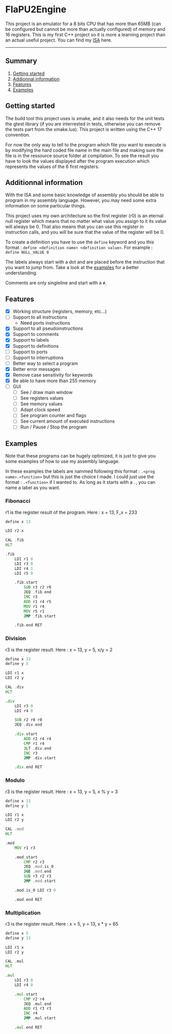 # FlaPU2Engine
This project is an emulator for a 8 bits CPU that has more than 65MB (can be configured but cannot be more than actually configured) of memory and 16 registers.
This is my first C++ project so it is more a learning project than an actual useful project.
You can find my [ISA](https://docs.google.com/spreadsheets/d/1aE8e7TodV6_dxUF-UbF0xdbSolc1Z1ntD5Rz3ESL6Uk/edit?gid=0#gid=0) here.
***

## Summary
1. [Getting started](#getting-started)
2. [Addionnal information](#additionnal-information)
3. [Features](#features)
4. [Examples](#examples)

## Getting started
The build tool this project uses is xmake, and it also needs for the unit tests the gtest library (if you are interrested in tests, otherwise you can remove the tests part from the xmake.lua).
This project is written using the C++ 17 convention.

For now the only way to tell to the program which file you want to execute is by modifying the hard coded file name in the main file and making sure the file is in the ressource source folder at compilation.
To see the result you have to look the values displayed after the program execution which represents the values of the 6 first registers.

## Additionnal information
With the ISA and some basic knowledge of assembly you should be able to program in my assembly language.
However, you may need some extra information on some particular things.

This project uses my own architecture so the first register (r0) is an eternal null register which means that no matter what value you assign to it its value will always be 0.
That also means that you can use this register in instruction calls, and you will be sure that the value of the register will be 0.

To create a definition you have to use the ``define`` keyword and you this format : ``define <definition name> <definition value>``.
For example : ``define NULL_VALUE 0``

The labels always start with a dot and are placed before the instruction that you want to jump from.
Take a look at the [examples](#examples) for a better understanding.

Comments are only singleline and start with a ``#``.

## Features
- [x] Working structure (registers, memory, etc...)
- [ ] Support to all instructions
  - Need ports instructions
- [x] Support to all pseudoinstructions
- [x] Support to comments
- [x] Support to labels
- [x] Support to definitions
- [ ] Support to ports
- [ ] Support to interruptions
- [ ] Better way to select a program
- [x] Better error messages
- [x] Remove case sensitivity for keywords
- [x] Be able to have more than 255 memory
- [ ] GUI
  - [ ] See / draw main window
  - [ ] See registers values
  - [ ] See memory values
  - [ ] Adapt clock speed
  - [ ] See program counter and flags
  - [ ] See current amount of executed instructions
  - [ ] Run / Pause / Stop the program

## Examples
Note that these programs can be hugely optimized, it is just to give you some examples of how to use my assembly language.

In these examples the labels are nammed following this format : ``.<prog name>.<function>`` but this is just the choice I made.
I could just use the format : ``.<function>`` if I wanted to. As long as it starts with a ``.``, you can name a label as you want.

### Fibonacci
r1 is the register result of the program. Here : x = 13, F_x = 233
```asm
define x 13

LDI r2 x

CAL .fib
HLT

.fib
    LDI r1 0
    LDI r3 0
    LDI r4 1
    LDI r5 0

    .fib.start
        SUB r3 r2 r0
        JEQ .fib.end
        INC r3
        ADD r1 r4 r5
        MOV r1 r4
        MOV r5 r1
        JMP .fib.start

    .fib.end RET
```

### Division
r3 is the register result. Here : x = 13, y = 5, x/y = 2
```asm
define x 13
define y 5

LDI r1 x
LDI r2 y

CAL .div
HLT

.div
    LDI r3 0
    LDI r4 0

    SUB r2 r0 r0
    JEQ .div.end

    .div.start
        ADD r2 r4 r4
        CMP r1 r4
        JLT .div.end
        INC r3
        JMP .div.start

    .div.end RET
```

### Modulo
r3 is the register result. Here : x = 13, y = 5, x % y = 3
```asm
define x 13
define y 5

LDI r1 x
LDI r2 y

CAL .mod
HLT

.mod
    MOV r1 r3

    .mod.start
        CMP r2 r3
        JEQ .mod.is_0
        JGE .mod.end
        SUB r3 r2 r3
        JMP .mod.start

    .mod.is_0 LDI r3 0

    .mod.end RET
```

### Multiplication
r3 is the register result. Here : x = 5, y = 13, x * y = 65
```asm
define x 5
define y 13

LDI r1 x
LDI r2 y

CAL .mul
HLT

.mul
    LDI r3 0
    LDI r4 0

    .mul.start
        CMP r2 r4
        JEQ .mul.end
        ADD r1 r3 r3
        INC r4
        JMP .mul.start

    .mul.end RET
```
